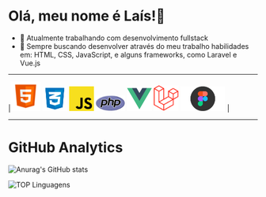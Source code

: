 Olá, meu nome é Laís!👋
=============================

- 🔭 Atualmente trabalhando com desenvolvimento fullstack 
- 🌱 Sempre buscando desenvolver através do meu trabalho habilidades em: HTML, CSS, JavaScript, e alguns frameworks, como Laravel e Vue.js 

 ____________________________________________



|<img src="images/html_5-512.png" width="60"> <img src="images/logo-css-3-768.png" width="50"> <img src="images/js-img.png" width="50"> <img src="images/php-img.png" width="60"> <img src="images/vuejs-img.png" width="50"> <img src="images/laravel-img.png" width="50"> <img src="images/figma-img.png" width="90"> | 

_______________________________________


# GitHub Analytics
![Anurag's GitHub stats](https://github-readme-stats.vercel.app/api?username=LaisGalvao&show_icons=true&theme=synthwave)

![TOP Linguagens](https://github-readme-stats.vercel.app/api/top-langs/?username=LaisGalvao&layout=compact&theme=synthwave)  
